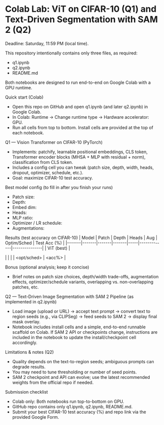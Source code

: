 # Colab Lab: ViT on CIFAR-10 (Q1) and Text-Driven Segmentation with SAM 2 (Q2)

Deadline: Saturday, 11:59 PM (local time).

This repository intentionally contains only three files, as required:
- q1.ipynb
- q2.ipynb
- README.md

Both notebooks are designed to run end-to-end on Google Colab with a GPU runtime.

Quick start (Colab)
- Open this repo on GitHub and open q1.ipynb (and later q2.ipynb) in Google Colab.
- In Colab: Runtime -> Change runtime type -> Hardware accelerator: GPU.
- Run all cells from top to bottom. Install cells are provided at the top of each notebook.

Q1 — Vision Transformer on CIFAR-10 (PyTorch)
- Implements: patchify, learnable positional embeddings, CLS token, Transformer encoder blocks (MHSA + MLP with residual + norm), classification from CLS token.
- Includes a config cell you can tweak (patch size, depth, width, heads, dropout, optimizer, schedule, etc.).
- Goal: maximize CIFAR-10 test accuracy.

Best model config (to fill in after you finish your runs)
- Patch size: <value>
- Depth: <value>
- Embed dim: <value>
- Heads: <value>
- MLP ratio: <value>
- Optimizer / LR schedule: <value>
- Augmentations: <value>

Results (test accuracy on CIFAR-10)
| Model | Patch | Depth | Heads | Aug | Optim/Sched | Test Acc (%) |
|-------|-------|-------|-------|-----|-------------|---------------|
| ViT (best) | <p> | <d> | <h> | <aug> | <opt/sched> | <acc%> |

Bonus (optional analysis; keep it concise)
- Brief notes on patch size choices, depth/width trade-offs, augmentation effects, optimizer/schedule variants, overlapping vs. non-overlapping patches, etc.

Q2 — Text-Driven Image Segmentation with SAM 2
Pipeline (as implemented in q2.ipynb)
- Load image (upload or URL) -> accept text prompt -> convert text to region seeds (e.g., via CLIPSeg) -> feed seeds to SAM 2 -> display final mask overlay.
- Notebook includes install cells and a simple, end-to-end runnable scaffold on Colab. If SAM 2 API or checkpoints change, instructions are included in the notebook to update the install/checkpoint cell accordingly.

Limitations & notes (Q2)
- Quality depends on the text-to-region seeds; ambiguous prompts can degrade results.
- You may need to tune thresholding or number of seed points.
- SAM 2 checkpoint and API can evolve; use the latest recommended weights from the official repo if needed.

Submission checklist
- Colab only: Both notebooks run top-to-bottom on GPU.
- GitHub repo contains only q1.ipynb, q2.ipynb, README.md.
- Submit your best CIFAR-10 test accuracy (%) and repo link via the provided Google Form.
